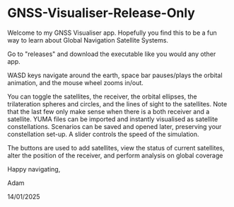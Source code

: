 # GNSS-Visualiser-Release-Only

Welcome to my GNSS Visualiser app. Hopefully you find this to be a fun way to learn about Global Navigation Satellite Systems.

Go to "releases" and download the executable like you would any other app.

WASD keys navigate around the earth, space bar pauses/plays the orbital animation, and the mouse wheel zooms in/out.

You can toggle the satellites, the receiver, the orbital ellipses, the trilateration spheres and circles, and the lines of sight to the satellites. 
Note that the last few only make sense when there is a both receiver and a satellite. 
YUMA files can be imported and instantly visualised as satellite constellations.
Scenarios can be saved and opened later, preserving your constellation set-up.
A slider controls the speed of the simulation.

The buttons are used to add satellites, view the status of current satellites, alter the position of the receiver, and perform analysis on global coverage

Happy navigating,

Adam

14/01/2025
